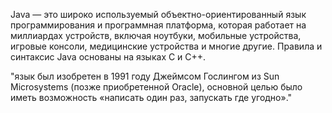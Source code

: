 Java — это широко используемый объектно-ориентированный язык программирования и программная платформа, которая работает на миллиардах устройств, включая ноутбуки, мобильные устройства, игровые консоли, медицинские устройства и многие другие. Правила и синтаксис Java основаны на языках C и C++.

"язык был изобретен в 1991 году Джеймсом Гослингом из Sun Microsystems (позже приобретенной Oracle), основной целью было иметь возможность «написать один раз, запускать где угодно»."